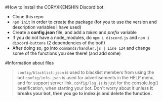 #How to install the CORYXKENSHIN Discord bot

- Clone this repo
- `npm init` in order to create the package (for you to use the version and description variables I have used)
- Create a **config.json** file, and add a *token* and *prefix* variable
- If you do not have a node_modules, do `npm i discord.js` and `npm i discord-buttons` (2 dependencies of the bot!)
- After doing so, go into `commands/handler.js | Line 124` and change some of the functions you see there! (and add some)


#Information about files

> `config/blacklist.json` is used to blacklist members from using the bot
> `config/info.json` is used for advertisements in the HELP menu, and for support server link.
>  `config/log.js` is just for the console.log() beatification, when starting your bot. Don't worry about it unless **it breaks your bot, then you go to index.js and delete the function.**
